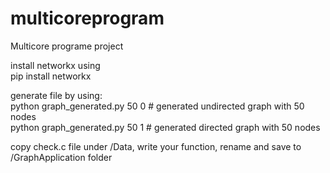 # multicoreprogram
Multicore programe project

install networkx using <br />
pip install networkx

generate file by using:<br />
python graph_generated.py 50 0 # generated undirected graph with 50 nodes <br />
python graph_generated.py 50 1 # generated directed graph with 50 nodes <br />

copy check.c file under /Data, write your function, rename and save to /GraphApplication folder <br />

